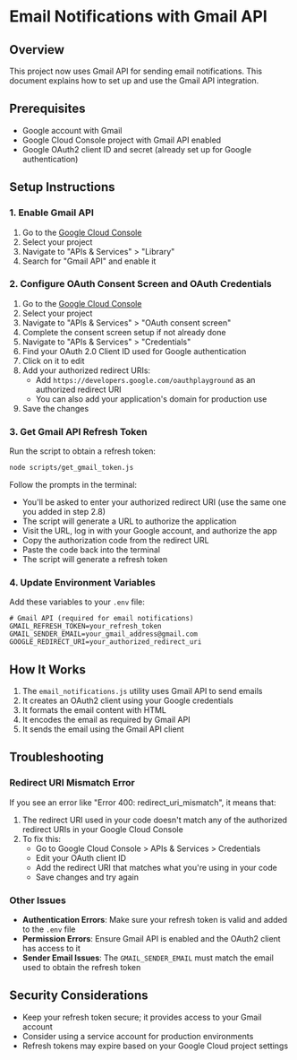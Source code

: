 # Email Notifications with Gmail API

## Overview
This project now uses Gmail API for sending email notifications. This document explains how to set up and use the Gmail API integration.

## Prerequisites
- Google account with Gmail
- Google Cloud Console project with Gmail API enabled
- Google OAuth2 client ID and secret (already set up for Google authentication)

## Setup Instructions

### 1. Enable Gmail API
1. Go to the [Google Cloud Console](https://console.cloud.google.com/)
2. Select your project
3. Navigate to "APIs & Services" > "Library"
4. Search for "Gmail API" and enable it

### 2. Configure OAuth Consent Screen and OAuth Credentials
1. Go to the [Google Cloud Console](https://console.cloud.google.com/)
2. Select your project
3. Navigate to "APIs & Services" > "OAuth consent screen"
4. Complete the consent screen setup if not already done
5. Navigate to "APIs & Services" > "Credentials"
6. Find your OAuth 2.0 Client ID used for Google authentication
7. Click on it to edit
8. Add your authorized redirect URIs:
   - Add `https://developers.google.com/oauthplayground` as an authorized redirect URI
   - You can also add your application's domain for production use
9. Save the changes

### 3. Get Gmail API Refresh Token
Run the script to obtain a refresh token:

```bash
node scripts/get_gmail_token.js
```

Follow the prompts in the terminal:
- You'll be asked to enter your authorized redirect URI (use the same one you added in step 2.8)
- The script will generate a URL to authorize the application
- Visit the URL, log in with your Google account, and authorize the app
- Copy the authorization code from the redirect URL
- Paste the code back into the terminal
- The script will generate a refresh token

### 4. Update Environment Variables
Add these variables to your `.env` file:

```
# Gmail API (required for email notifications)
GMAIL_REFRESH_TOKEN=your_refresh_token
GMAIL_SENDER_EMAIL=your_gmail_address@gmail.com
GOOGLE_REDIRECT_URI=your_authorized_redirect_uri
```

## How It Works
1. The `email_notifications.js` utility uses Gmail API to send emails
2. It creates an OAuth2 client using your Google credentials
3. It formats the email content with HTML
4. It encodes the email as required by Gmail API
5. It sends the email using the Gmail API client

## Troubleshooting

### Redirect URI Mismatch Error
If you see an error like "Error 400: redirect_uri_mismatch", it means that:
1. The redirect URI used in your code doesn't match any of the authorized redirect URIs in your Google Cloud Console
2. To fix this:
   - Go to Google Cloud Console > APIs & Services > Credentials
   - Edit your OAuth client ID
   - Add the redirect URI that matches what you're using in your code
   - Save changes and try again

### Other Issues
- **Authentication Errors**: Make sure your refresh token is valid and added to the `.env` file
- **Permission Errors**: Ensure Gmail API is enabled and the OAuth2 client has access to it
- **Sender Email Issues**: The `GMAIL_SENDER_EMAIL` must match the email used to obtain the refresh token

## Security Considerations
- Keep your refresh token secure; it provides access to your Gmail account
- Consider using a service account for production environments
- Refresh tokens may expire based on your Google Cloud project settings 